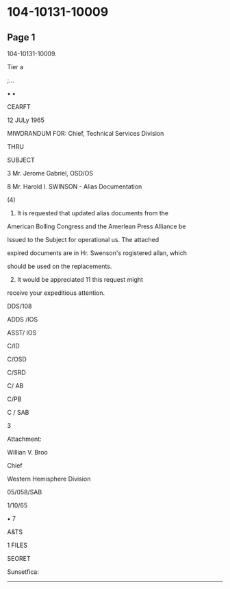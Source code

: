 # 104-10131-10009

## Page 1

104-10131-10009.

Tier a

;...

• •

CEARFT

12 JULy 1965

MIWDRANDUM FOR: Chief, Technical Services Division

THRU

SUBJECT

3 Mr. Jerome Gabriel, OSD/OS

8 Mr. Harold I. SWINSON - Alias Documentation

(4)

1. It is requested that updated alias documents from the

American Bolling Congress and the Amerlean Press Alliance be

Issued to the Subject for operational us. The attached

expired documents are in Hr. Swenson's rogistered allan, which

should be used on the replacements.

2. It would be appreciated 11 this request might

receive your expeditious attention.

DDS/108

ADDS /IOS

ASST/ IOS

C/ID

C/OSD

C/SRD

C/ AB

С/PB

C / SAB

3

Attachment:

Willian V. Broo

Chief

Western Hemisphere Division

05/058/SAB

1/10/65

• 7

A&TS

1 FILES

SEORET

Sunsetfica:

---

